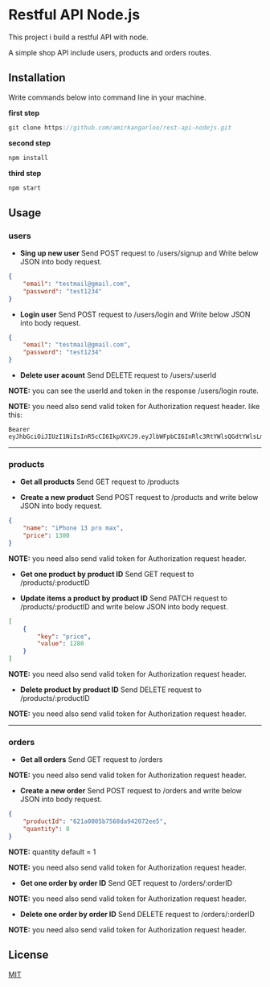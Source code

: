 # Restful API Node.js
This project i build a restful API with node.

A simple shop API include users, products and orders routes.
## Installation
Write commands below into command line in your machine.

**first step**
```javascript
git clone https://github.com/amirkangarloo/rest-api-nodejs.git
```
**second step**
```javascript
npm install
```
**third step**
```javascript
npm start
```
## Usage
### users
- **Sing up new user**
Send POST request to /users/signup and Write below JSON into body request.

```json
{
    "email": "testmail@gmail.com",
    "password": "test1234"
}
```
- **Login user**
Send POST request to /users/login and Write below JSON into body request.

```json
{
    "email": "testmail@gmail.com",
    "password": "test1234"
}
```
- **Delete user acount**
Send DELETE request to /users/:userId

**NOTE:** you can see the userId and token in the response /users/login route.

**NOTE:** you need also send valid token for Authorization request header.
like this:
```
Bearer eyJhbGciOiJIUzI1NiIsInR5cCI6IkpXVCJ9.eyJlbWFpbCI6InRlc3RtYWlsQGdtYWlsLmNvbSIsIl9pZCI6IjYyMjA2ODFlNzg5ZGJiYmU3NzVkYjllZSIsImlhdCI6MTY0NjI5MjIwNSwiZXhwIjoxNjQ2Mjk5NDA1fQ.FWUUK0OvXs91Zo_tJy3xfrsaAaML2o64YI52BGcXLo0
```

------------


### products
- **Get all products**
Send GET request to /products

- **Create a new product**
Send POST request to /products and write below JSON into body request.


```json
{
    "name": "iPhone 13 pro max",
    "price": 1300
}
```

**NOTE:** you need also send valid token for Authorization request header.

- **Get one product by product ID**
Send GET request to /products/:productID

- **Update items a product by product ID**
Send PATCH request to /products/:productID and write below JSON into body request.

```json
[
    {
        "key": "price",
        "value": 1280
    }
]
```

**NOTE:** you need also send valid token for Authorization request header.

- **Delete product by product ID**
Send DELETE request to /products/:productID

**NOTE:** you need also send valid token for Authorization request header.

------------


### orders
- **Get all orders**
Send GET request to /orders

**NOTE:** you need also send valid token for Authorization request header.

- **Create a new order**
Send POST request to /orders and write below JSON into body request.

```json
{
    "productId": "621a0005b7568da942072ee5",
    "quantity": 8
}
```
**NOTE:** quantity default = 1


**NOTE:** you need also send valid token for Authorization request header.

- **Get one order by order ID**
Send GET request to /orders/:orderID

**NOTE:** you need also send valid token for Authorization request header.

- **Delete one order by order ID**
Send DELETE request to /orders/:orderID

**NOTE:** you need also send valid token for Authorization request header.

## License
[MIT](https://choosealicense.com/licenses/mit/)